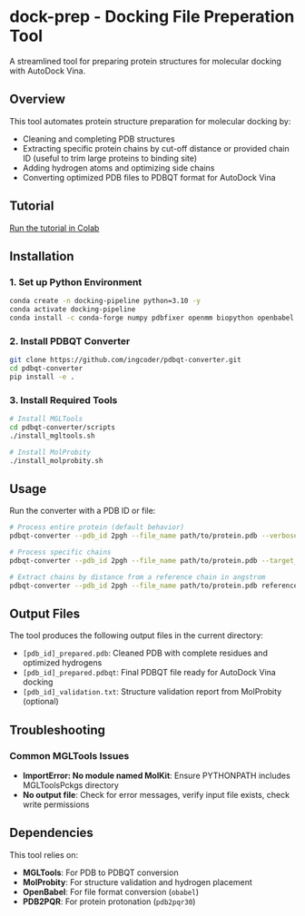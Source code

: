 # dock-prep - Docking File Preperation Tool

A streamlined tool for preparing protein structures for molecular docking with AutoDock Vina.

## Overview

This tool automates protein structure preparation for molecular docking by:
- Cleaning and completing PDB structures
- Extracting specific protein chains by cut-off distance or provided chain ID (useful to trim large proteins to binding site)
- Adding hydrogen atoms and optimizing side chains
- Converting optimized PDB files to PDBQT format for AutoDock Vina

## Tutorial

[Run the tutorial in Colab](https://colab.research.google.com/drive/your-notebook-id](https://colab.research.google.com/drive/1WDyGSLmT-XjFkU1L3d-mtd0GoD7p8EEy?usp=sharing))



## Installation

### 1. Set up Python Environment
```bash
conda create -n docking-pipeline python=3.10 -y
conda activate docking-pipeline
conda install -c conda-forge numpy pdbfixer openmm biopython openbabel pdb2pqr -y
```

### 2. Install PDBQT Converter
```bash
git clone https://github.com/ingcoder/pdbqt-converter.git
cd pdbqt-converter
pip install -e .
```

### 3. Install Required Tools
```bash
# Install MGLTools
cd pdbqt-converter/scripts
./install_mgltools.sh

# Install MolProbity
./install_molprobity.sh
```

## Usage

Run the converter with a PDB ID or file:
```bash
# Process entire protein (default behavior)
pdbqt-converter --pdb_id 2pgh --file_name path/to/protein.pdb --verbose

# Process specific chains
pdbqt-converter --pdb_id 2pgh --file_name path/to/protein.pdb --target_chains A,B

# Extract chains by distance from a reference chain in angstrom
pdbqt-converter --pdb_id 2pgh --file_name path/to/protein.pdb reference_chain A --distance 10.0
```

## Output Files

The tool produces the following output files in the current directory:
- `[pdb_id]_prepared.pdb`: Cleaned PDB with complete residues and optimized hydrogens
- `[pdb_id]_prepared.pdbqt`: Final PDBQT file ready for AutoDock Vina docking
- `[pdb_id]_validation.txt`: Structure validation report from MolProbity (optional)

## Troubleshooting

### Common MGLTools Issues

- **ImportError: No module named MolKit**: Ensure PYTHONPATH includes MGLToolsPckgs directory
- **No output file**: Check for error messages, verify input file exists, check write permissions

## Dependencies

This tool relies on:
- **MGLTools**: For PDB to PDBQT conversion
- **MolProbity**: For structure validation and hydrogen placement
- **OpenBabel**: For file format conversion (`obabel`)
- **PDB2PQR**: For protein protonation (`pdb2pqr30`)
